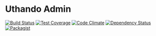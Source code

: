 Uthando Admin
============

[![Build Status](https://travis-ci.org/uthando-cms/uthando-admin.svg?branch=master)](https://travis-ci.org/uthando-cms/uthando-admin)
[![Test Coverage](https://codeclimate.com/github/uthando-cms/uthando-admin/badges/coverage.svg)](https://codeclimate.com/github/uthando-cms/uthando-admin/coverage)
[![Code Climate](https://codeclimate.com/github/uthando-cms/uthando-admin/badges/gpa.svg)](https://codeclimate.com/github/uthando-cms/uthando-admin)
[![Dependency Status](https://www.versioneye.com/user/projects/55f2d08dd4d204001e0000d1/badge.svg?style=flat)](https://www.versioneye.com/user/projects/55f2d08dd4d204001e0000d1)
[![Packagist](https://img.shields.io/packagist/v/uthando-cms/uthando-dompdf.svg)](https://packagist.org/packages/uthando-cms/uthando-dompdf)
